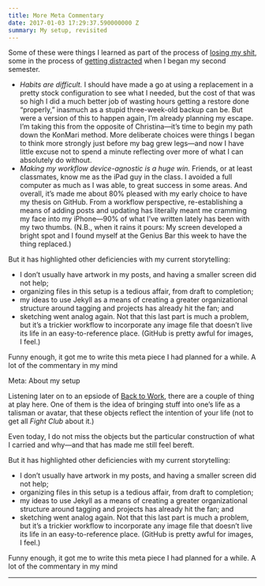```yaml
---
title: More Meta Commentary
date: 2017-01-03 17:29:37.590000000 Z
summary: My setup, revisited
---
```


Some of these were things I learned as part of the process of [losing my shit][], some in the process of [getting distracted][] when I began my second semester.

[losing my shit]: http://nicbarajas.github.io/sva-ixd-thesis/2015/11/01/things-lost-and-found/
[getting distracted]: http://nicbarajas.github.io/sva-ixd-thesis/2016/02/01/procrastination-advising-thesis-ideas/

- *Habits are difficult.* I should have made a go at using a replacement in a pretty stock configuration to see what I needed, but the cost of that was so high I did a much better job of wasting hours getting a restore done “properly,” inasmuch as a stupid three-week-old backup can be.
    But were a version of this to happen again, I’m already planning my escape. I’m taking this from the opposite of Christina—it’s time to begin my path down the KonMari method. More deliberate choices were things I began to think more strongly just before my bag grew legs—and now I have little excuse not to spend a minute reflecting over more of what I can absolutely do without.
- *Making my workflow device-agnostic is a huge win.* Friends, or at least classmates, know me as the iPad guy in the class. I avoided a full computer as much as I was able, to great success in some areas.
    And overall, it’s made me about 80% pleased with my early choice to have my thesis on GitHub. From a workflow perspective, re-establishing a means of adding posts and updating has literally meant me cramming my face into my iPhone—90% of what I’ve written lately has been with my two thumbs. (N.B., when it rains it pours: My screen developed a bright spot and I found myself at the Genius Bar this week to have the thing replaced.)

But it has highlighted other deficiencies with my current storytelling:

- I don’t usually have artwork in my posts, and having a smaller screen did not help;
- organizing files in this setup is a tedious affair, from draft to completion;
- my ideas to use Jekyll as a means of creating a greater organizational structure around tagging and projects has already hit the fan; and
- sketching went analog again. Not that this last part is much a problem, but it’s a trickier workflow to incorporate any image file that doesn’t live its life in an easy-to-reference place. (GitHub is pretty awful for images, I feel.)

Funny enough, it got me to write this meta piece I had planned for a while. A lot of the commentary in my mind

Meta: About my setup

Listening later on to an epsiode of [Back to Work](https://overcast.fm/+BZijXHPo "Back to Work: 252: The Chocolate Boys"), there are a couple of thing at play here. One of them is the idea of bringing stuff into one’s life as a talisman or avatar, that these objects reflect the intention of your life (not to get all *Fight Club* about it.) 

Even today, I do not miss the objects but the particular construction of what I carried and why—and that has made me still feel bereft.

But it has highlighted other deficiencies with my current storytelling:

- I don’t usually have artwork in my posts, and having a smaller screen did not help;
- organizing files in this setup is a tedious affair, from draft to completion;
- my ideas to use Jekyll as a means of creating a greater organizational structure around tagging and projects has already hit the fan; and
- sketching went analog again. Not that this last part is much a problem, but it’s a trickier workflow to incorporate any image file that doesn’t live its life in an easy-to-reference place. (GitHub is pretty awful for images, I feel.)

Funny enough, it got me to write this meta piece I had planned for a while. A lot of the commentary in my mind


---